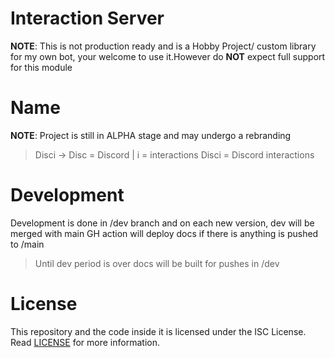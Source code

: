 # Interaction Server

**NOTE**: This is not production ready and is a Hobby Project/ custom library for my own bot, your welcome to use it.However do **NOT** expect full support for this module 

# Name

**NOTE**: Project is still in ALPHA stage and may undergo a rebranding

> Disci -> Disc = Discord | i = interactions
> Disci = Discord interactions

# Development

Development is done in /dev branch and on each new version, dev will be merged with main
GH action will deploy docs if there is anything is pushed to /main

> Until dev period is over docs will be built for pushes in /dev


# License

This repository and the code inside it is licensed under the ISC License. Read [LICENSE](https://github.com/typicalninja493/disci/blob/master/LICENSE) for more information.